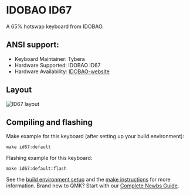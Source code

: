# IDOBAO ID67

A 65% hotswap keyboard from IDOBAO.

## ANSI support:

* Keyboard Maintainer: Tybera
* Hardware Supported: IDOBAO ID67
* Hardware Availability: [IDOBAO-website](https://www.idobao.net/products/idobao-id67-65-hot-swappable-mechanical-keyboard-kit-1)

## Layout 
![ID67 layout](https://i.imgur.com/k1YJEPi.png)


## Compiling and flashing

Make example for this keyboard (after setting up your build environment):

    make id67:default

Flashing example for this keyboard:

    make id67:default:flash

See the [build environment setup](https://docs.qmk.fm/#/getting_started_build_tools) and the [make instructions](https://docs.qmk.fm/#/getting_started_make_guide) for more information. Brand new to QMK? Start with our [Complete Newbs Guide](https://docs.qmk.fm/#/newbs).
